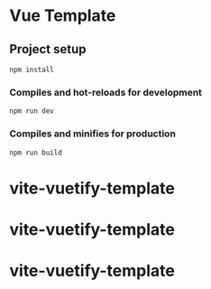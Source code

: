 # Vue Template

## Project setup

```
npm install
```

### Compiles and hot-reloads for development

```
npm run dev
```

### Compiles and minifies for production

```
npm run build
```
# vite-vuetify-template
# vite-vuetify-template
# vite-vuetify-template

